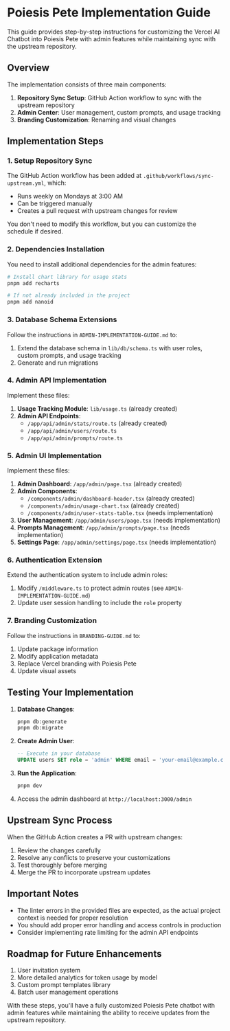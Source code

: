 # Poiesis Pete Implementation Guide

This guide provides step-by-step instructions for customizing the Vercel AI Chatbot into Poiesis Pete with admin features while maintaining sync with the upstream repository.

## Overview

The implementation consists of three main components:

1. **Repository Sync Setup**: GitHub Action workflow to sync with the upstream repository
2. **Admin Center**: User management, custom prompts, and usage tracking
3. **Branding Customization**: Renaming and visual changes

## Implementation Steps

### 1. Setup Repository Sync

The GitHub Action workflow has been added at `.github/workflows/sync-upstream.yml`, which:
- Runs weekly on Mondays at 3:00 AM
- Can be triggered manually
- Creates a pull request with upstream changes for review

You don't need to modify this workflow, but you can customize the schedule if desired.

### 2. Dependencies Installation

You need to install additional dependencies for the admin features:

```bash
# Install chart library for usage stats
pnpm add recharts

# If not already included in the project
pnpm add nanoid
```

### 3. Database Schema Extensions

Follow the instructions in `ADMIN-IMPLEMENTATION-GUIDE.md` to:

1. Extend the database schema in `lib/db/schema.ts` with user roles, custom prompts, and usage tracking
2. Generate and run migrations

### 4. Admin API Implementation

Implement these files:

1. **Usage Tracking Module**: `lib/usage.ts` (already created)
2. **Admin API Endpoints**:
   - `/app/api/admin/stats/route.ts` (already created)
   - `/app/api/admin/users/route.ts` 
   - `/app/api/admin/prompts/route.ts`

### 5. Admin UI Implementation

Implement these files:

1. **Admin Dashboard**: `/app/admin/page.tsx` (already created)
2. **Admin Components**:
   - `/components/admin/dashboard-header.tsx` (already created)
   - `/components/admin/usage-chart.tsx` (already created)
   - `/components/admin/user-stats-table.tsx` (needs implementation)
3. **User Management**: `/app/admin/users/page.tsx` (needs implementation)
4. **Prompts Management**: `/app/admin/prompts/page.tsx` (needs implementation)
5. **Settings Page**: `/app/admin/settings/page.tsx` (needs implementation)

### 6. Authentication Extension

Extend the authentication system to include admin roles:

1. Modify `/middleware.ts` to protect admin routes (see `ADMIN-IMPLEMENTATION-GUIDE.md`)
2. Update user session handling to include the `role` property

### 7. Branding Customization

Follow the instructions in `BRANDING-GUIDE.md` to:

1. Update package information
2. Modify application metadata
3. Replace Vercel branding with Poiesis Pete
4. Update visual assets

## Testing Your Implementation

1. **Database Changes**:
   ```bash
   pnpm db:generate
   pnpm db:migrate
   ```

2. **Create Admin User**:
   ```sql
   -- Execute in your database
   UPDATE users SET role = 'admin' WHERE email = 'your-email@example.com';
   ```

3. **Run the Application**:
   ```bash
   pnpm dev
   ```

4. Access the admin dashboard at `http://localhost:3000/admin`

## Upstream Sync Process

When the GitHub Action creates a PR with upstream changes:

1. Review the changes carefully
2. Resolve any conflicts to preserve your customizations
3. Test thoroughly before merging
4. Merge the PR to incorporate upstream updates

## Important Notes

- The linter errors in the provided files are expected, as the actual project context is needed for proper resolution
- You should add proper error handling and access controls in production
- Consider implementing rate limiting for the admin API endpoints

## Roadmap for Future Enhancements

1. User invitation system
2. More detailed analytics for token usage by model
3. Custom prompt templates library
4. Batch user management operations

With these steps, you'll have a fully customized Poiesis Pete chatbot with admin features while maintaining the ability to receive updates from the upstream repository. 
